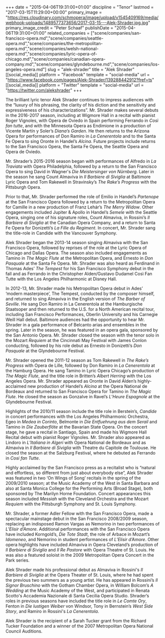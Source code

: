 +++
date = "2015-04-06T19:31:00+01:00"
discipline = "Tenor"
lastmod = "2017-03-15T11:29:00+00:00"
primary_image = "https://res.cloudinary.com/schmopera/image/upload/v1545409169/media/webhook-uploads/1489577373656/2017-03-15---Alek-Shrader.jpg.jpg"
primary_image_credit = "Peter Schaaf"
publishDate = "2015-04-06T19:31:00+01:00"
related_companies = ["scene/companies/san-francisco-opera.md","scene/companies/seattle-opera.md","scene/companies/the-metropolitan-opera.md","scene/companies/welsh-national-opera.md","scene/companies/lyric-opera-of-chicago.md","scene/companies/canadian-opera-company.md","scene/companies/glyndebourne.md","scene/companies/los-angeles-opera.md"]
slug = "alek-shrader"
title = "Alek Shrader"
[[social_media]]
platform = "Facebook"
template = "social-media"
url = "https://www.facebook.com/pages/Alek-Shrader/139288442912?fref=ts"
[[social_media]]
platform = "Twitter"
template = "social-media"
url = "https://twitter.com/alekshrader"
+++

The brilliant lyric tenor Alek Shrader continues to impress audiences with the “luxury of his phrasing, the clarity of his diction and the sensitivity and expressiveness of his characterizations”. Mr. Shrader makes several debuts in the 2016-2017 season, including at Wigmore Hall in a recital with pianist Roger Vignoles, with Opera de Oviedo in Spain performing Ferrando in *Così fan tutte*, and with the Minnesota Opera as Endimione in a production of Vicente Martín y Soler’s *Diana’s Garden*. He then returns to the Arizona Opera for performances of Don Ramiro in *La Cenerentola* and to the Santa Fe Opera to sing Oronte in Handel’s *Alcina*. Future projects include returns to the San Francisco Opera, the Santa Fe Opera, the Seattle Opera and Opera de Oviedo.

Mr. Shrader’s 2015-2016 season began with performances of Alfredo in *La Traviata* with Opera Philadelphia, followed by a return to the San Francisco Opera to sing David in Wagner's *Die Meistersinger von Nürnberg*. Later in the season he sang Count Almaviva in *Il Barbiere di Siviglia* at Baltimore Lyric Opera and Tom Rakewell in Stravinsky’s *The Rake’s Progress* with the Pittsburgh Opera.

Prior to that, Mr. Shrader performed the role of Emilio in Handel’s *Partenope* at the San Francisco Opera followed by a return to the Metropolitan Opera for Camille in a new production of Franz Lehár’s *The Merry Widow*. Other engagements included Jupiter & Apollo in Handel’s *Semele* with the Seattle Opera, singing one of his signature roles, Count Almaviva, in Rossini’s *Il Barbiere di Siviglia* at the Canadian Opera Company, and a return to Santa Fe Opera for Donizetti’s *La Fille du Regiment*. In concert, Mr. Shrader sang the title-role in Candide with the Vancouver Symphony.

Alek Shrader began the 2013-14 season singing Almaviva with the San Francisco Opera, followed by reprises of the role at the Lyric Opera of Chicago and Dallas Opera. The season also included engagements as Tamino in *The Magic Flute* at the Metropolitan Opera, and Ernesto in *Don Pasquale* at the Santa Fe Opera. Mr. Shrader was also heard as Ferdinand in Thomas Ades’ *The Tempest* for his San Francisco Symphony debut in the fall and as Ferrando in the Christopher Alden/Gustavo Dudamel Così Fan Tutte with the Los Angeles Philharmonic at Disney Hall.

In 2012-13, Mr. Shrader made his Metropolitan Opera debut in Ades’ ‘modern masterpiece’, The Tempest, conducted by the composer himself, and returned to sing Almaviva in the English version of *The Barber of Seville*. He sang Don Ramiro in La Cenerentola at the Hamburgische Staatsoper and then returned to the U.S. for a North American recital tour, including San Francisco Performances, Oberlin University and his Carnegie Weill Hall debut. Baltimore audiences had the opportunity to hear Mr. Shrader in a gala performance of Belcanto arias and ensembles in the spring. Later in the season, he was featured in an opera gala, sponsored by the San Antonio Opera. Mr. Shrader closed the season with the tenor solo in the Mozart *Requiem* at the Cincinnati May Festival with James Conlon conducting, followed by his role debut as Ernesto in Donizetti’s *Don Pasquale* at the Glyndebourne Festival.

Mr. Shrader opened the 2011-12 season as Tom Rakewell in *The Rake’s Progress* with Opera de Lille, followed by Don Ramiro in *La Cenerentola* at the Hamburg Opera. He sang Tamino in Lyric Opera Chicago’s production of *The Magic Flute*, and the title role in Britten’s *Albert Herring* with the Los Angeles Opera. Mr. Shrader appeared as Oronte in David Alden’s highly-acclaimed new production of Handel’s *Alcina* at the Opera National de Bordeaux and returned to San Francisco Opera for Tamino in *The Magic Flute*. He closed the season as Gonzalve in Ravel’s *L’Heure Espagnole* at the Glyndebourne Festival.

Highlights of the 2010/11 season include the title role in Berstein’s, *Candide* in concert performances with the Los Angeles Philharmonic Orchestra, Egeo in *Medea in Corinto*, Belmonte in *Die Entfuehrung aus dem Serail* and Tamino in *Die Zauberflöte* at the Bavarian State Opera. On the concert stage, he gave a recital in Santiago, Spain and made his Wigmore Hall Recital debut with pianist Roger Vignoles. Mr. Shrader also appeared as Lindoro in *L’Italiana in Algeri* with Opera National de Bordeaux and as Almaviva in *Il Barbiere di Siviglia* with Theatre du Capitole de Toulouse. He closed the season at the Salzburg Festival, where he debuted as Ferrando in *Cosi fan Tutte*.

Highly acclaimed by the San Francisco press as a recitalist who is “natural and effortless, so different from just about everybody else”, Alek Shrader was featured in two ‘On Wings of Song’ recitals in the spring of the 2009/2010 season; at the Music Academy of the West in Santa Barbara and also at Santa Monica College for the Performing Arts (Broad Stage), both sponsored by The Marilyn Horne Foundation. Concert appearances this season included *Messiah* with the Cleveland Orchestra and the Mozart *Requiem* with the Pittsburgh Symphony and St. Louis Symphony. 

Mr. Shrader, a former Adler Fellow with the San Francisco Opera, made a spectacular mainstage debut in the San Francisco 2008/2009 season, replacing an indisposed Ramon Vargas as Nemorino in two performances of *L’Elisir d’Amore*. Additional performances with the San Francisco Opera have included Korngold’s, *Die Tote Stadt*, the role of Arbace in Mozart’s *Idomeneo*, and Nemorino in student performances of *L’Elisir d’Amore*. Other opera highlights have included Almaviva in Opera Cleveland’s production of *Il Barbiere di Siviglia* and *Il Re Pastore* with Opera Theatre of St. Louis. He was also a featured soloist in the 2009 Metropolitan Opera Concert in the Park series.

Alek Shrader made his professional debut as Almaviva in Rossini's *Il Barbiere di Siviglia* at the Opera Theater of St. Louis, where he had spent the previous two summers as a young artist. He has appeared in Rossini’s *Il Signor Bruschino* with the Gotham Chamber Opera, in William Bolcom’s *A Wedding* at the Music Academy of the West, and participated in Renata Scotto's Accademia Nazionale di Santa Cecilia Opera Studio. Shrader’s roles in previous seasons have included the title role in *Le Comte Ory*, Fenton in *Die lustigen Weiber* von Windsor, Tony in Bernstein’s *West Side Story*, and Ramiro in Rossini's *La Cenerentola*.

Alek Shrader is the recipient of a Sarah Tucker grant from the Richard Tucker Foundation and a winner of the 2007 Metropolitan Opera National Council Auditions.
